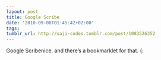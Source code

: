 ```yaml
---
layout: post
title: Google Scribe
date: '2010-09-08T01:45:42+02:00'
tags: 
tumblr_url: http://saji-codes.tumblr.com/post/1083526352
---
```

Google Scribenice. and there’s a bookmarklet for that. {:
